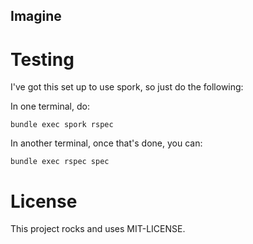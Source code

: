 Imagine
-------

Testing
=======
I've got this set up to use spork, so just do the following:

In one terminal, do:

    bundle exec spork rspec

In another terminal, once that's done, you can:

    bundle exec rspec spec

License
=======
This project rocks and uses MIT-LICENSE.
